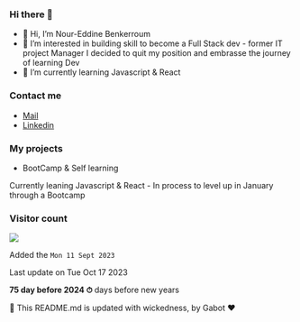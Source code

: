 ### Hi there 👋

- 👋 Hi, I’m Nour-Eddine Benkerroum
- 👀 I’m interested in building skill to become a Full Stack dev - former IT project Manager I decided to quit my position and embrasse the journey of learning Dev 
- 🌱 I’m currently learning Javascript & React

### Contact me

* [Mail](mailto:noureddine.benkerroum@gmail.com)
* [Linkedin](https://www.linkedin.com/in/nbenkerroum/)

### My projects

* BootCamp & Self learning

Currently leaning Javascript & React - In process to level up in January through a Bootcamp 


### Visitor count

<img src="https://profile-counter.glitch.me/BNoure/count.svg" />

Added the `Mon 11 Sept 2023`

Last update on Tue Oct 17 2023

**75 day before 2024 ⏱** days before new years

🤖 This README.md is updated with wickedness, by Gabot ❤️
